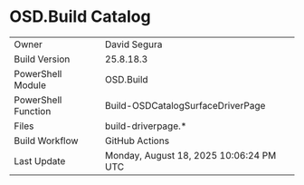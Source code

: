 ﻿# OSD.Build Catalog

| | |
|-|-|
| Owner | David Segura |
| Build Version | 25.8.18.3 |
| PowerShell Module | OSD.Build |
| PowerShell Function | Build-OSDCatalogSurfaceDriverPage |
| Files | build-driverpage.* |
| Build Workflow | GitHub Actions |
| Last Update | Monday, August 18, 2025 10:06:24 PM UTC |
